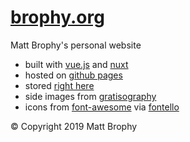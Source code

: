 # [brophy.org](brophy.org)

Matt Brophy's personal website

* built with [vue.js](https://vuejs.org/) and [nuxt](https://nuxtjs.org/)
* hosted on [github pages](https://pages.github.com/)
* stored [right here](https://www.github.com/brophdawg11/brophy.org)
* side images from [gratisography](http://www.gratisography.com/)
* icons from [font-awesome](http://fortawesome.github.io/Font-Awesome/) via [fontello](http://fontello.com/)

&copy; Copyright 2019 Matt Brophy
